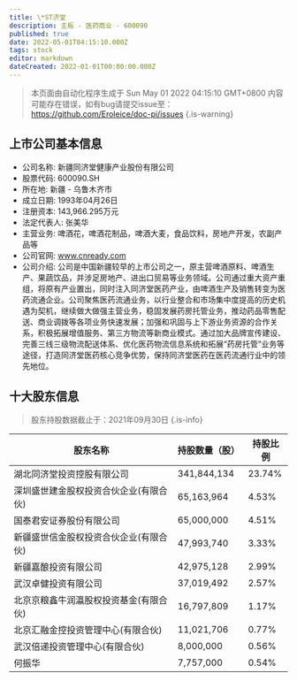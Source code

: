 ```yaml
---
title: \*ST济堂
description: 主板 - 医药商业 - 600090
published: true
date: 2022-05-01T04:15:10.000Z
tags: stock
editor: markdown
dateCreated: 2022-01-01T00:00:00.000Z
---
```


> 本页面由自动化程序生成于 Sun May 01 2022 04:15:10 GMT+0800
> 内容可能存在错误，如有bug请提交issue至：https://github.com/Eroleice/doc-pi/issues
{.is-warning}

## 上市公司基本信息
- 公司名称: 新疆同济堂健康产业股份有限公司
- 股票代码: 600090.SH
- 所在地: 新疆 - 乌鲁木齐市
- 成立日期: 1993年04月26日
- 注册资本: 143,966.295万元
- 法定代表人: 张美华
- 主营业务: 啤酒花，啤酒花制品，啤酒大麦，食品饮料，房地产开发，农副产品等
- 公司官网: www.cnready.com
- 公司介绍: 公司是中国新疆较早的上市公司之一，原主营啤酒原料、啤酒生产、果蔬饮品，并涉足房地产、进出口贸易等业务领域。公司通过重大资产重组，将原有产业置出，同时注入同济堂医药产业，由啤酒生产及销售转变为医药流通企业。公司聚焦医药流通业务，以行业整合和市场集中度提高的历史机遇为契机，继续做大做强主营业务，稳固发展药房托管业务，推动药品零售配送、商业调拨等各项业务快速发展；加强和巩固与上下游业务资源的合作关系，积极拓展增值服务、第三方物流等新商业模式。通过加大品牌宣传建设、完善三线三级物流配送体系、优化医药物流信息系统和拓展“药房托管”业务等途径，打造同济堂医药核心竞争优势，保持同济堂医药在医药流通行业中的领先地位。


## 十大股东信息
> 股东持股数据截止于：2021年09月30日
{.is-info}

| 股东名称 | 持股数量（股） | 持股比例 |
| --- | --- | --- |
| 湖北同济堂投资控股有限公司 | 341,844,134 | 23.74% |
| 深圳盛世建金股权投资合伙企业(有限合伙) | 65,163,964 | 4.53% |
| 国泰君安证券股份有限公司 | 65,000,000 | 4.51% |
| 新疆盛世信金股权投资合伙企业(有限合伙) | 47,993,740 | 3.33% |
| 新疆嘉酿投资有限公司 | 42,975,128 | 2.99% |
| 武汉卓健投资有限公司 | 37,019,492 | 2.57% |
| 北京京粮鑫牛润瀛股权投资基金(有限合伙) | 16,797,809 | 1.17% |
| 北京汇融金控投资管理中心(有限合伙) | 11,021,706 | 0.77% |
| 武汉倍递投资管理中心(有限合伙) | 8,000,000 | 0.56% |
| 何振华 | 7,757,000 | 0.54% |




